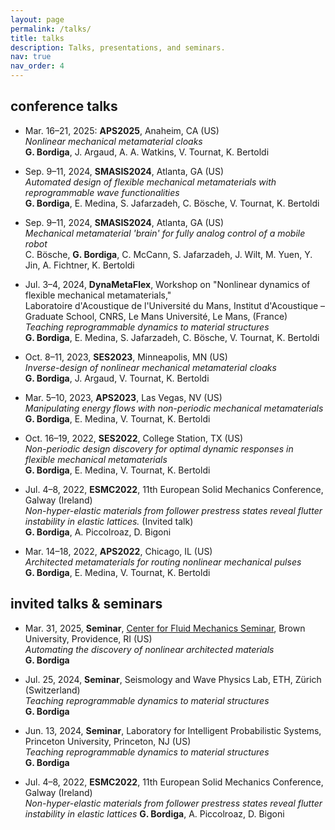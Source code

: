 ```yaml
---
layout: page
permalink: /talks/
title: talks
description: Talks, presentations, and seminars.
nav: true
nav_order: 4
---
```


## conference talks

- Mar. 16–21, 2025: **APS2025**, Anaheim, CA (US)  
  *Nonlinear mechanical metamaterial cloaks*  
  **G. Bordiga**, J. Argaud, A. A. Watkins, V. Tournat, K. Bertoldi

- Sep. 9–11, 2024, **SMASIS2024**, Atlanta, GA (US)  
  *Automated design of flexible mechanical metamaterials with reprogrammable wave functionalities*  
  **G. Bordiga**, E. Medina, S. Jafarzadeh, C. Bösche, V. Tournat, K. Bertoldi

- Sep. 9–11, 2024, **SMASIS2024**, Atlanta, GA (US)  
  *Mechanical metamaterial 'brain' for fully analog control of a mobile robot*  
  C. Bösche, **G. Bordiga**, C. McCann, S. Jafarzadeh, J. Wilt, M. Yuen, Y. Jin, A. Fichtner, K. Bertoldi

- Jul. 3–4, 2024, **DynaMetaFlex**, Workshop on "Nonlinear dynamics of flexible mechanical metamaterials,"  
  Laboratoire d'Acoustique de l'Université du Mans, Institut d'Acoustique – Graduate School, CNRS, Le Mans Université, Le Mans, (France)  
  *Teaching reprogrammable dynamics to material structures*  
  **G. Bordiga**, E. Medina, S. Jafarzadeh, C. Bösche, V. Tournat, K. Bertoldi

- Oct. 8–11, 2023, **SES2023**, Minneapolis, MN (US)  
  *Inverse-design of nonlinear mechanical metamaterial cloaks*  
  **G. Bordiga**, J. Argaud, V. Tournat, K. Bertoldi

- Mar. 5–10, 2023, **APS2023**, Las Vegas, NV (US)  
  *Manipulating energy flows with non-periodic mechanical metamaterials*  
  **G. Bordiga**, E. Medina, V. Tournat, K. Bertoldi

- Oct. 16–19, 2022, **SES2022**, College Station, TX (US)  
  *Non-periodic design discovery for optimal dynamic responses in flexible mechanical metamaterials*  
  **G. Bordiga**, E. Medina, V. Tournat, K. Bertoldi

- Jul. 4–8, 2022, **ESMC2022**, 11th European Solid Mechanics Conference, Galway (Ireland)  
  *Non-hyper-elastic materials from follower prestress states reveal flutter instability in elastic lattices.* (Invited talk)  
  **G. Bordiga**, A. Piccolroaz, D. Bigoni

- Mar. 14–18, 2022, **APS2022**, Chicago, IL (US)  
  *Architected metamaterials for routing nonlinear mechanical pulses*  
  **G. Bordiga**, E. Medina, V. Tournat, K. Bertoldi


## invited talks & seminars

- Mar. 31, 2025, **Seminar**, [Center for Fluid Mechanics Seminar](https://events.brown.edu/engineering/event/308610-center-for-fluid-mechanics-seminar-giovanni), Brown University, Providence, RI (US)  
  *Automating the discovery of nonlinear architected materials*  
  **G. Bordiga**

- Jul. 25, 2024, **Seminar**, Seismology and Wave Physics Lab, ETH, Zürich (Switzerland)  
  *Teaching reprogrammable dynamics to material structures*  
  **G. Bordiga**

- Jun. 13, 2024, **Seminar**, Laboratory for Intelligent Probabilistic Systems, Princeton University, Princeton, NJ (US)  
  *Teaching reprogrammable dynamics to material structures*  
  **G. Bordiga**

- Jul. 4–8, 2022, **ESMC2022**, 11th European Solid Mechanics Conference, Galway (Ireland)  
  *Non-hyper-elastic materials from follower prestress states reveal flutter instability in elastic lattices*
  **G. Bordiga**, A. Piccolroaz, D. Bigoni
